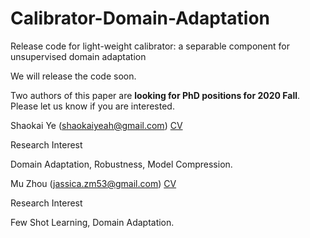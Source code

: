 # Calibrator-Domain-Adaptation
Release code for light-weight calibrator: a separable component for unsupervised domain adaptation


We will release the code soon.


Two authors of this paper are __looking for PhD positions for 2020 Fall__. Please let us know if you are interested.


Shaokai Ye (shaokaiyeah@gmail.com) [CV](http://bit.ly/2r333io)

Research Interest

Domain Adaptation, Robustness, Model Compression.

Mu Zhou (jassica.zm53@gmail.com) [CV](http://bit.ly/35XEm64)

Research Interest

Few Shot Learning, Domain Adaptation.
